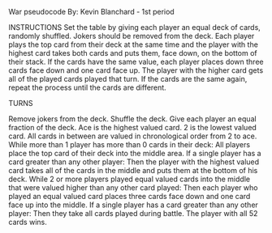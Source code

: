 War pseudocode
By: Kevin Blanchard - 1st period

INSTRUCTIONS
Set the table by giving each player an equal deck of cards, randomly shuffled. Jokers should be removed from the deck.
Each player plays the top card from their deck at the same time and the player with the highest card takes both cards and puts them, face down, on the bottom of their stack.
If the cards have the same value, each player places down three cards face down and one card face up. 
The player with the higher card gets all of the played cards played that turn.
If the cards are the same again, repeat the process until the cards are different.

TURNS

  Remove jokers from the deck.
  Shuffle the deck.
  Give each player an equal fraction of the deck.
  Ace is the highest valued card.
  2 is the lowest valued card.
  All cards in between are valued in chronological order from 2 to ace.
  While more than 1 player has more than 0 cards in their deck:
    All players place the top card of their deck into the middle area.
    If a single player has a card greater than any other player:
      Then the player with the highest valued card takes all of the cards in the middle and puts them at the bottom of his deck.
    While 2 or more players played equal valued cards into the middle that were valued higher than any other card played:
      Then each player who played an equal valued card places three cards face down and one card face up into the middle.
      If a single player has a card greater than any other player:
      Then they take all cards played during battle.
  The player with all 52 cards wins. 

